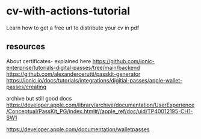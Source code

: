 # cv-with-actions-tutorial
Learn how to get a free url to distribute your cv in pdf


## resources

About certificates- explained here
https://github.com/ionic-enterprise/tutorials-digital-passes/tree/main/backend
https://github.com/alexandercerutti/passkit-generator  
https://ionic.io/docs/tutorials/integrations/digitial-passes/apple-wallet-passes/creating  

archive but still good docs
https://developer.apple.com/library/archive/documentation/UserExperience/Conceptual/PassKit_PG/index.html#//apple_ref/doc/uid/TP40012195-CH1-SW1  

https://developer.apple.com/documentation/walletpasses  
